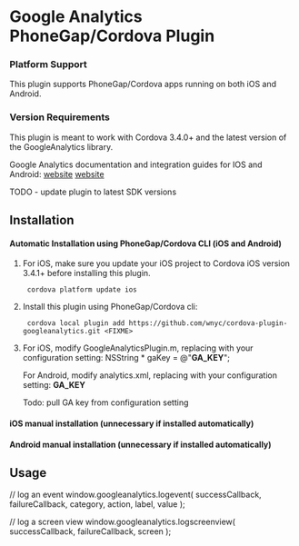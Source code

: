 # Google Analytics PhoneGap/Cordova Plugin

### Platform Support

This plugin supports PhoneGap/Cordova apps running on both iOS and Android.

### Version Requirements

This plugin is meant to work with Cordova 3.4.0+ and the latest version of the GoogleAnalytics library.

Google Analytics documentation and integration guides for IOS and Android:
[website](https://developers.google.com/analytics/devguides/collection/ios/v2/)
[website](https://developers.google.com/analytics/devguides/collection/android/v2/)

TODO - update plugin to latest SDK versions 

## Installation

#### Automatic Installation using PhoneGap/Cordova CLI (iOS and Android)
1. For iOS, make sure you update your iOS project to Cordova iOS version 3.4.1+ before installing this plugin.

        cordova platform update ios

2. Install this plugin using PhoneGap/Cordova cli:

        cordova local plugin add https://github.com/wnyc/cordova-plugin-googleanalytics.git <FIXME>

3. For iOS, modify GoogleAnalyticsPlugin.m, replacing with your configuration setting:
     NSString * gaKey = @"__GA_KEY__";

   For Android, modify analytics.xml, replacing with your configuration setting:
     <string name="ga_trackingId">__GA_KEY__</string> 

   Todo: pull GA key from configuration setting

#### iOS manual installation (unnecessary if installed automatically)

#### Android manual installation (unnecessary if installed automatically)

## Usage

  // log an event
  window.googleanalytics.logevent(  successCallback, failureCallback, category, action, label, value );

  // log a screen view
  window.googleanalytics.logscreenview(  successCallback, failureCallback, screen );

    

